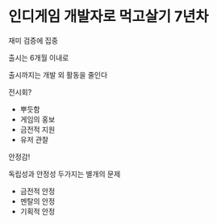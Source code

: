 # 인디게임 개발자로 먹고살기 7년차

재미 검증에 집중

출시는 6개월 이내로

출시까지는 개발 외 활동을 줄인다

전시회?
* 뿌듯함
* 게임의 홍보
* 금전적 지원
* 유저 관찰

안정감!

독립성과 안정성 두가지는 별개의 문제

* 금전적 안정
* 멘탈의 안정
* 기획적 안정

